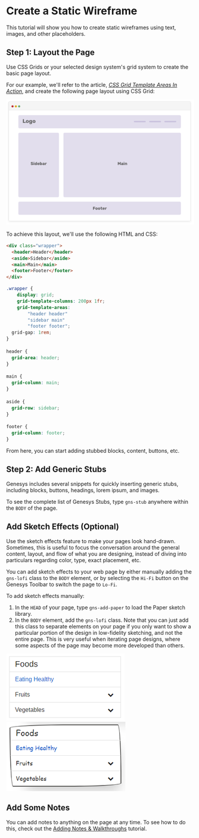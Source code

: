Create a Static Wireframe
=========================

This tutorial will show you how to create static wireframes using text, images, and other placeholders.

Step 1: Layout the Page
-----------------------

Use CSS Grids or your selected design system's grid system to create the basic page layout.

For our example, we'll refer to the article, <em><a href="https://ishadeed.com/article/grid-area/" target="_blank">CSS Grid Template Areas In Action</a></em>, and create the following page layout using CSS Grid:

![Page layout using CSS Grid](../01-Getting-Started/screenshots/css-grid-wireframe.png)

To achieve this layout, we'll use the following HTML and CSS:

```html
<div class="wrapper">
  <header>Header</header>
  <aside>Sidebar</aside>
  <main>Main</main>
  <footer>Footer</footer>
</div>
```

```css
.wrapper {
    display: grid;
    grid-template-columns: 200px 1fr;
    grid-template-areas:
        "header header"
        "sidebar main"
        "footer footer";
  grid-gap: 1rem;
}

header {
  grid-area: header;
}

main {
  grid-column: main;
}

aside {
  grid-row: sidebar;
}

footer {
  grid-column: footer;
}
```

From here, you can start adding stubbed blocks, content, buttons, etc.

Step 2: Add Generic Stubs
-------------------------

Genesys includes several snippets for quickly inserting generic stubs, including blocks, buttons, headings, lorem ipsum, and images.

To see the complete list of Genesys Stubs, type `gns-stub` anywhere within the `BODY` of the page.

Add Sketch Effects (Optional)
-----------------------------

Use the sketch effects feature to make your pages look hand-drawn. Sometimes, this is useful to focus the conversation around the general content, layout, and flow of what you are designing, instead of diving into particulars regarding color, type, exact placement, etc.

You can add sketch effects to your web page by either manually adding the `gns-lofi` class to the `BODY` element, or by selecting the `Hi-Fi` button on the Genesys Toolbar to switch the page to `Lo-Fi`.

To add sketch effects manually:

1. In the `HEAD` of your page, type `gns-add-paper` to load the Paper sketch library.
2. In the `BODY` element, add the `gns-lofi` class. Note that you can just add this class to separate elements on your page if you only want to show a particular portion of the design in low-fidelity sketching, and not the entire page. This is very useful when iterating page designs, where some aspects of the page may become more developed than others.

![High fidelity example](../01-Getting-Started/screenshots/high-fidelity-example.png) ![Low fidelity example](../01-Getting-Started/screenshots/low-fidelity-example.png)

Add Some Notes
--------------

You can add notes to anything on the page at any time. To see how to do this, check out the [Adding Notes & Walkthroughs](../01-Getting-Started/03-Adding-Notes-and-Walkthroughs.md) tutorial.
